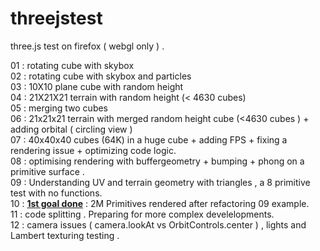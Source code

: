threejstest
===========

three.js test on firefox ( webgl only ) . 

01 : rotating cube with skybox<br/>
02 : rotating cube with skybox and particles<br/>
03 : 10X10 plane cube with random height<br/>
04 : 21X21X21 terrain with random height (&lt; 4630 cubes)<br/>
05 : merging two cubes<br/>
06 : 21x21x21 terrain with merged random height cube (&lt;4630 cubes ) + adding orbital ( circling view )<br/>
07 : 40x40x40 cubes (64K) in a huge cube + adding FPS + fixing a rendering issue + optimizing code logic.<br/>
08 : optimising rendering with buffergeometry + bumping + phong  on a primitive surface .<br/>
09 : Understanding UV and terrain geometry with triangles , a 8 primitive test with no functions.<br/>
10 : <b><u>1st goal done</b></u> : 2M Primitives rendered after refactoring 09 example.<br/>
11 : code splitting . Preparing for more complex develelopments.<br/>
12 : camera issues ( camera.lookAt vs OrbitControls.center ) , lights and Lambert texturing testing .<br/>
